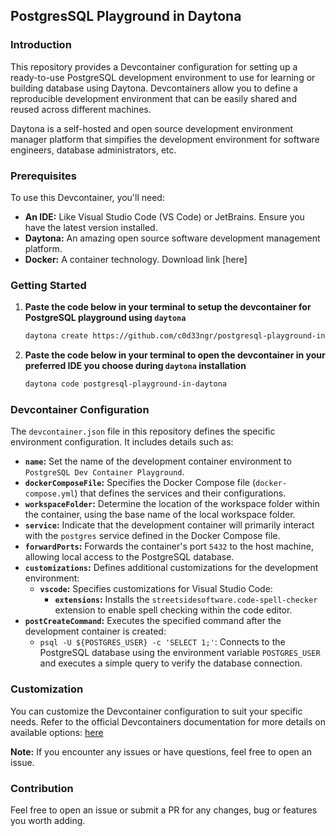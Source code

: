 ## **PostgresSQL Playground in Daytona**

### **Introduction**
This repository provides a Devcontainer configuration for setting up a ready-to-use PostgreSQL development environment to use for learning or building database using Daytona. Devcontainers allow you to define a reproducible development environment that can be easily shared and reused across different machines.

Daytona is a self-hosted and open source development environment manager platform that simpifies the development environment for software engineers, database administrators, etc.

### **Prerequisites**
To use this Devcontainer, you'll need:

- **An IDE:** Like Visual Studio Code (VS Code) or JetBrains. Ensure you have the latest version installed.
- **Daytona:** An amazing open source software development management platform.
- **Docker:** A container technology. Download link [here]

### **Getting Started**
1. **Paste the code below in your terminal to setup the devcontainer for PostgreSQL playground using `daytona`**
   ```bash
   daytona create https://github.com/c0d33ngr/postgresql-playground-in-daytona.git
   ```
2. **Paste the code below in your terminal to open the devcontainer in your preferred IDE you choose during `daytona` installation**
   ```bash
   daytona code postgresql-playground-in-daytona
   ```

### **Devcontainer Configuration**
The `devcontainer.json` file in this repository defines the specific environment configuration. It includes details such as:

  - **`name`:** Set the name of the development container environment to ``PostgreSQL Dev Container Playground``.
  - **`dockerComposeFile`:** Specifies the Docker Compose file (`docker-compose.yml`) that defines the services and their configurations.
  - **`workspaceFolder`:** Determine the location of the workspace folder within the container, using the base name of the local workspace folder.
  - **`service`:** Indicate that the development container will primarily interact with the ``postgres`` service defined in the Docker Compose file.
  - **`forwardPorts`:** Forwards the container's port ``5432`` to the host machine, allowing local access to the PostgreSQL database.
  - **`customizations`:** Defines additional customizations for the development environment:
      - **`vscode`:** Specifies customizations for Visual Studio Code:
          - **`extensions`:** Installs the ``streetsidesoftware.code-spell-checker`` extension to enable spell checking within the code editor.
  - **`postCreateCommand`:** Executes the specified command after the development container is created:
      - `psql -U ${POSTGRES_USER} -c 'SELECT 1;'`: Connects to the PostgreSQL database using the environment variable `POSTGRES_USER` and executes a simple query to verify the database connection.

### **Customization**
You can customize the Devcontainer configuration to suit your specific needs. Refer to the official Devcontainers documentation for more details on available options: [here](https://containers.dev/implementors/json_reference/)

**Note:** If you encounter any issues or have questions, feel free to open an issue.

### **Contribution**
Feel free to open an issue or submit a PR for any changes, bug or features you worth adding.
